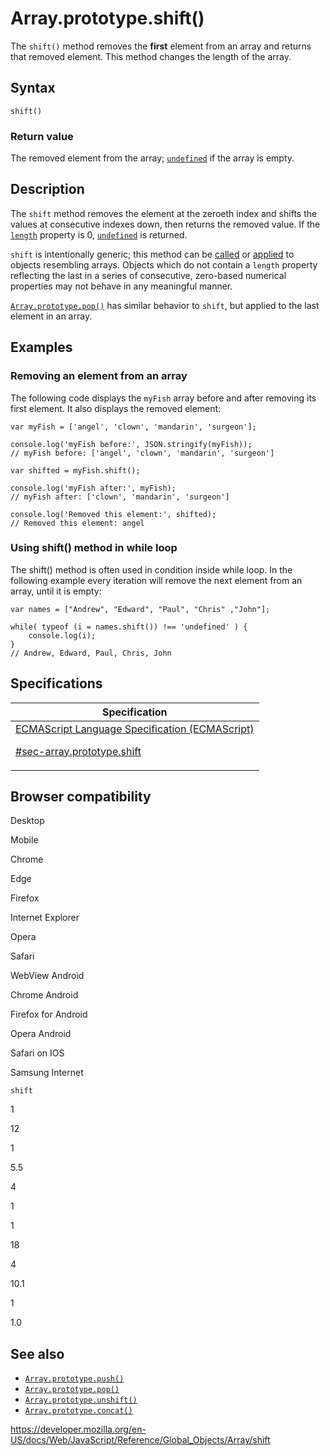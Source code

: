 # Array.prototype.shift()

The `shift()` method removes the **first** element from an array and returns that removed element. This method changes the length of the array.

## Syntax

    shift()

### Return value

The removed element from the array; [`undefined`](../undefined) if the array is empty.

## Description

The `shift` method removes the element at the zeroeth index and shifts the values at consecutive indexes down, then returns the removed value. If the [`length`](length) property is 0, [`undefined`](../undefined) is returned.

`shift` is intentionally generic; this method can be [called](../function/call) or [applied](../function/apply) to objects resembling arrays. Objects which do not contain a `length` property reflecting the last in a series of consecutive, zero-based numerical properties may not behave in any meaningful manner.

[`Array.prototype.pop()`](pop) has similar behavior to `shift`, but applied to the last element in an array.

## Examples

### Removing an element from an array

The following code displays the `myFish` array before and after removing its first element. It also displays the removed element:

    var myFish = ['angel', 'clown', 'mandarin', 'surgeon'];

    console.log('myFish before:', JSON.stringify(myFish));
    // myFish before: ['angel', 'clown', 'mandarin', 'surgeon']

    var shifted = myFish.shift();

    console.log('myFish after:', myFish);
    // myFish after: ['clown', 'mandarin', 'surgeon']

    console.log('Removed this element:', shifted);
    // Removed this element: angel

### Using shift() method in while loop

The shift() method is often used in condition inside while loop. In the following example every iteration will remove the next element from an array, until it is empty:

    var names = ["Andrew", "Edward", "Paul", "Chris" ,"John"];

    while( typeof (i = names.shift()) !== 'undefined' ) {
        console.log(i);
    }
    // Andrew, Edward, Paul, Chris, John

## Specifications

<table><thead><tr class="header"><th>Specification</th></tr></thead><tbody><tr class="odd"><td><a href="https://tc39.es/ecma262/#sec-array.prototype.shift">ECMAScript Language Specification (ECMAScript) 
<br/>


<span class="small">#sec-array.prototype.shift</span></a></td></tr></tbody></table>

## Browser compatibility

Desktop

Mobile

Chrome

Edge

Firefox

Internet Explorer

Opera

Safari

WebView Android

Chrome Android

Firefox for Android

Opera Android

Safari on IOS

Samsung Internet

`shift`

1

12

1

5.5

4

1

1

18

4

10.1

1

1.0

## See also

-   [`Array.prototype.push()`](push)
-   [`Array.prototype.pop()`](pop)
-   [`Array.prototype.unshift()`](unshift)
-   [`Array.prototype.concat()`](concat)

<a href="https://developer.mozilla.org/en-US/docs/Web/JavaScript/Reference/Global_Objects/Array/shift" class="_attribution-link">https://developer.mozilla.org/en-US/docs/Web/JavaScript/Reference/Global_Objects/Array/shift</a>
